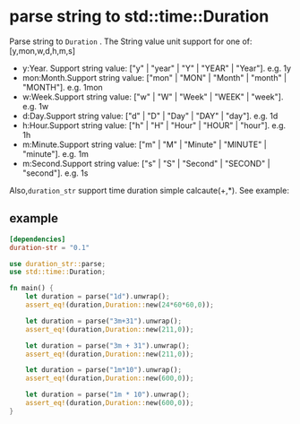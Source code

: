 # parse string to std::time::Duration

Parse string to `Duration` . The String value unit support for one of:[y,mon,w,d,h,m,s]
- y:Year. Support string value: ["y" | "year" | "Y" | "YEAR" | "Year"]. e.g. 1y
- mon:Month.Support string value: ["mon" | "MON" | "Month" | "month" | "MONTH"]. e.g. 1mon
- w:Week.Support string value: ["w" | "W" | "Week" | "WEEK" | "week"]. e.g. 1w
- d:Day.Support string value: ["d" | "D" | "Day" | "DAY" | "day"]. e.g. 1d
- h:Hour.Support string value: ["h" | "H" | "Hour" | "HOUR" | "hour"]. e.g. 1h
- m:Minute.Support string value: ["m" | "M" | "Minute" | "MINUTE" | "minute"]. e.g. 1m
- m:Second.Support string value: ["s" | "S" | "Second" | "SECOND" | "second"]. e.g. 1s

Also,`duration_str` support time duration simple calcaute(+,*). See example:


## example
```toml
[dependencies]
duration-str = "0.1" 
```

```rust
use duration_str::parse;
use std::time::Duration;

fn main() {
    let duration = parse("1d").unwrap();
    assert_eq!(duration,Duration::new(24*60*60,0));

    let duration = parse("3m+31").unwrap();
    assert_eq!(duration,Duration::new(211,0));

    let duration = parse("3m + 31").unwrap();
    assert_eq!(duration,Duration::new(211,0));

    let duration = parse("1m*10").unwrap();
    assert_eq!(duration,Duration::new(600,0));

    let duration = parse("1m * 10").unwrap();
    assert_eq!(duration,Duration::new(600,0));
}
```

